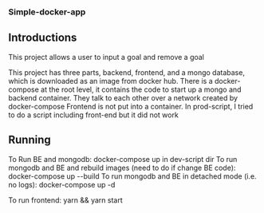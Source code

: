 ### Simple-docker-app

## Introductions
This project allows a user to input a goal and remove a goal

This project has three parts, backend, frontend, and a mongo database, which is downloaded as an image from docker hub.
There is a docker-compose at the root level, it contains the code to start up a mongo and backend container. 
They talk to each other over a network created by docker-compose
Frontend is not put into a container. In prod-script, I tried to do a script including front-end but it did not work

## Running
To Run BE and mongodb: docker-compose up in dev-script dir
To run mongodb and BE and rebuild images (need to do if change BE code): docker-compose up --build
To run mongodb and BE in detached mode (i.e. no logs): docker-compose up -d

To run frontend: yarn && yarn start